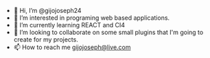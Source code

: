- 👋 Hi, I’m @gijojoseph24
- 👀 I’m interested in programing web based applications.
- 🌱 I’m currently learning REACT and CI4
- 💞️ I’m looking to collaborate on some small plugins that I'm going to create for my projects.
- 📫 How to reach me gijojoseph@live.com

<!---
gijojoseph24/gijojoseph24 is a ✨ special ✨ repository because its `README.md` (this file) appears on your GitHub profile.
You can click the Preview link to take a look at your changes.
--->
